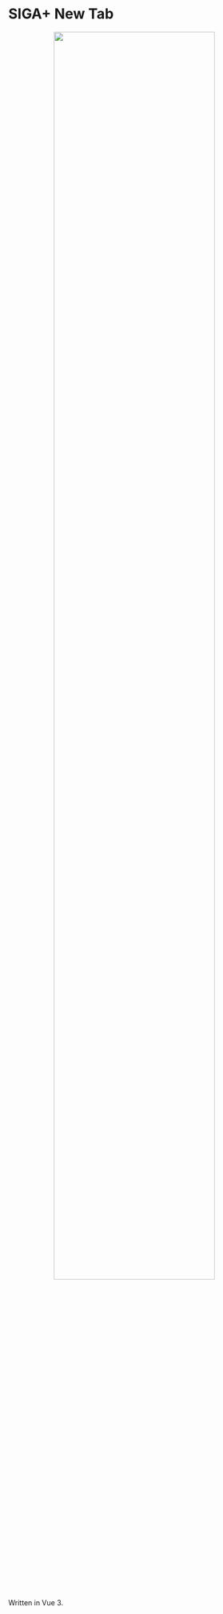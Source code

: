 # SIGA+ New Tab

<p align="middle">
<img  width="80%" src="https://github.com/nicomigueles/siga-plus/blob/master/assets/newtab.jpg">
</p>

Written in Vue 3.
